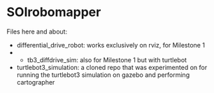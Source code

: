 # SOIrobomapper
Files here and about:
 - differential_drive_robot: works exclusively on rviz, for Milestone 1
 - - tb3_diffdrive_sim: also for Milestone 1 but with turtlebot
 - turtlebot3_simulation: a cloned repo that was experimented on for running the turtlebot3 simulation on gazebo and performing cartographer
